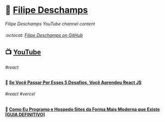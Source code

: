 # :link: [Filipe Deschamps](https://filipedeschamps.com.br/)

_Filipe Deschamps YouTube channel content_  

###### :octocat: [Filipe Deschamps on GitHub](https://github.com/filipedeschamps)  

## :tv: [YouTube](https://www.youtube.com/FilipeDeschamps)

###### #react
#### :link: [Se Você Passar Por Esses 5 Desafios, Você Aprendeu React JS](./20201102)

###### #react #vercel
#### :link: [Como Eu Programo e Hospedo Sites da Forma Mais Moderna que Existe [GUIA DEFINITIVO]](./20201109)